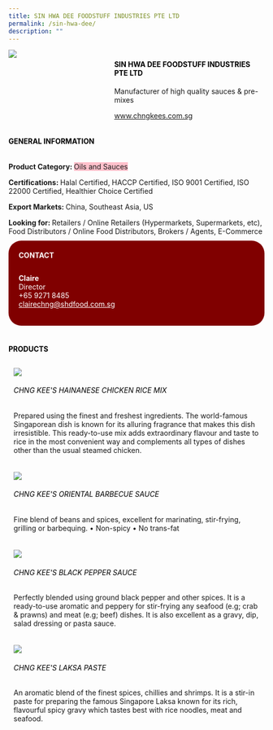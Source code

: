```yaml
--- 
title: SIN HWA DEE FOODSTUFF INDUSTRIES PTE LTD 
permalink: /sin-hwa-dee/ 
description: ""
--- 
```

<div class="flex-paragraph"> 
<p style="text-transform: uppercase">
</p>
</div> 
<div class="flex-container" style="display: flex; flex-wrap: wrap;"> 
<div class="card sgds" style="flex: 1 1 40%; display: block;">
<img src="https://drive.google.com/u/0/uc?id=1CiykwJKNBws9fhcnFuNv8iTe3EiYbiTh&amp;export=download">
</div> 
<div class="card-sgds" style="flex: 1 1 58%; display: block; margin-left: 3px"> 
<h4 style="text-transform: uppercase; color: black;">
<b>SIN HWA DEE FOODSTUFF INDUSTRIES PTE LTD
</b>
</h4> 
<p>Manufacturer of high quality sauces &amp; pre-mixes
</p> 
<p>
<a href="https://www.chngkees.com.sg/" target="_blank">www.chngkees.com.sg
</a>
</p> 
</div> 
</div> 
<h4 style="text-transform: uppercase; color: black;">
<b>General Information
</b>
</h4> 
<div class="flex-container" style="display: flex; flex-wrap: wrap;"> 
<div class="card sgds" style="flex: 1 1 65%; display: block; align-self: stretch"> 
<div class="flex-paragraph"> 
<p>
<b>Product Category: 
</b>
<span style="background-color: pink; border-radius: 10 px;">Oils and Sauces
</span>
</p> 
<p>
<b>Certifications: 
</b>Halal Certified, HACCP Certified, ISO 9001 Certified, ISO 22000 Certified, Healthier Choice Certified
</p> 
<p>
<b>Export Markets: 
</b>China, Southeast Asia, US
</p> 
<p style="margin-bottom: 10px;">
<b>Looking for: 
</b>Retailers / Online Retailers (Hypermarkets, Supermarkets, etc), Food Distributors / Online Food Distributors, Brokers / Agents, E-Commerce
</p> 
</div> 
</div> 
<div class="card sgds" style="flex: 1 1 35%; padding: 10px; display: block; background-color: maroon; border-radius: 25px; align-self: center;"> 
<h4 style="color: white; margin-top: 10px; margin-left: 10px;">CONTACT
</h4> 
<div class="flex-paragraph"> 
<p style="padding: 10px; color: white;">
<b>Claire
</b>
<br>Director
<br>+65 9271 8485
<br>
<a href="mailto:clairechng@shdfood.com.sg" style="color: white;">clairechng@shdfood.com.sg
</a>
</p> 
</div> 
</div> 
</div> 
<br> 
<h4 style="text-transform: uppercase; color: black;">
<b>products
</b>
</h4> 
<div style="display: flex; flex-wrap: wrap;"> 
<div class="card sgds" style="flex: 1 1 47%; margin: 10px; display: block;"> 
<div class="flex-image" style="display: block;">
<img src="https://drive.google.com/u/0/uc?id=1L3r-0pcx7RAMoSpIr3JejDlHSS8N20Tr&export=download">
</div> 
<div class="flex-paragraph"> 
<h6 style="text-transform: uppercase; color: black;">Chng Kee's Hainanese Chicken Rice Mix
</h6> 
<p>Prepared using the finest and freshest ingredients. The world-famous Singaporean dish is known for its alluring fragrance that makes this dish irresistible. This ready-to-use mix adds extraordinary flavour and taste to rice in the most convenient way and complements all types of dishes other than the usual steamed chicken.
</p>
</div> 
</div> 
<div class="card sgds" style="flex: 1 1 47%; margin: 10px; display: block;"> 
<div class="flex-image" style="display: block;">
<img src="https://drive.google.com/u/0/uc?id=189rQn0aYLWCnTwP3mTGAPqTn5hvv-MsD&export=download">
</div> 
<div class="flex-paragraph"> 
<h6 style="text-transform: uppercase; color: black;">Chng Kee's Oriental Barbecue Sauce
</h6> 
<p>Fine blend of beans and spices, excellent for marinating, stir-frying, grilling or barbequing. • Non-spicy • No trans-fat
</p>
</div> 
</div> 
<div class="card sgds" style="flex: 1 1 47%; margin: 10px; display: block;"> 
<div class="flex-image" style="display: block;">
<img src="https://drive.google.com/u/0/uc?id=1pO97foqfnyISzkGeQf52xvx3ZQoTOrWN&export=download">
</div> 
<div class="flex-paragraph"> 
<h6 style="text-transform: uppercase; color: black;">Chng Kee's Black Pepper Sauce
</h6> 
<p>Perfectly blended using ground black pepper and other spices. It is a ready-to-use aromatic and peppery for stir-frying any seafood (e.g; crab & prawns) and meat (e.g; beef) dishes. It is also excellent as a gravy, dip, salad dressing or pasta sauce.
</p>
</div> 
</div> 
<div class="card sgds" style="flex: 1 1 47%; margin: 10px; display: block;"> 
<div class="flex-image" style="display: block;">
<img src="https://drive.google.com/u/0/uc?id=1Y_LXgCxMcROnVejvpd33CkoYOVkEC6fP&export=download">
</div> 
<div class="flex-paragraph"> 
<h6 style="text-transform: uppercase; color: black;">Chng Kee's Laksa Paste
</h6> 
<p>An aromatic blend of the finest spices, chillies and shrimps. It is a stir-in paste for preparing the famous Singapore Laksa known for its rich, flavourful spicy gravy which tastes best with rice noodles, meat and seafood.
</p>
</div> 
</div> 
</div>